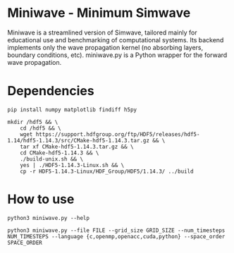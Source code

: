 # Miniwave - Minimum Simwave

Miniwave is a streamlined version of Simwave, tailored mainly for educational use and benchmarking of computational systems. Its backend implements only the wave propagation kernel (no absorbing layers, boundary conditions, etc). miniwave.py is a Python wrapper for the forward wave propagation.

# Dependencies

`pip install numpy matplotlib findiff h5py`

```
mkdir /hdf5 && \
    cd /hdf5 && \
    wget https://support.hdfgroup.org/ftp/HDF5/releases/hdf5-1.14/hdf5-1.14.3/src/CMake-hdf5-1.14.3.tar.gz && \
    tar xf CMake-hdf5-1.14.3.tar.gz && \
    cd CMake-hdf5-1.14.3 && \
    ./build-unix.sh && \
    yes | ./HDF5-1.14.3-Linux.sh && \
    cp -r HDF5-1.14.3-Linux/HDF_Group/HDF5/1.14.3/ ../build
```

# How to use

`python3 miniwave.py --help`

`python3 miniwave.py --file FILE --grid_size GRID_SIZE --num_timesteps NUM_TIMESTEPS --language {c,openmp,openacc,cuda,python} --space_order SPACE_ORDER`

